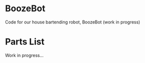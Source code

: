 # BoozeBot
Code for our house bartending robot, BoozeBot (work in progress)

# Parts List
Work in progress...
<!--| Part | Cost | Quantity | Total |-->
<!--|------|------|------|------|-->
<!--|[SainSmart 16-Channel Relay Module](http://www.amazon.com/SainSmart-16-CH-16-Channel-Relay-Module/dp/B0057OC66U/ref=sr_1_3?ie=UTF8&qid=1434582815&sr=8-3&keywords=sainsmart+relay)|$22.99|1|$22.99|-->
<!--|[12V DC DIY Dosing pump Peristaltic](http://www.amazon.com/ZJchao-Dosing-Peristaltic-Aquarium-Analytic/dp/B00F9MXFFQ/ref=sr_1_1?ie=UTF8&qid=1434583572&sr=8-1&keywords=Dosing+pump+Peristalti)|$12.49|20|$249.80|-->
<!--|[1000uF Capacitor](http://www.digikey.com/scripts/DkSearch/dksus.dll?Detail&itemSeq=174381113&uq=635701630035665475)|$0.46|10|$9.10|-->
